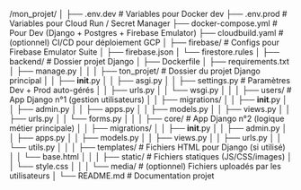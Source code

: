 /mon_projet/
│
├── .env.dev                       # Variables pour Docker dev
├── .env.prod                      # Variables pour Cloud Run / Secret Manager
├── docker-compose.yml            # Pour Dev (Django + Postgres + Firebase Emulator)
├── cloudbuild.yaml               # (optionnel) CI/CD pour déploiement GCP
│
├── firebase/                     # Configs pour Firebase Emulator Suite
│   ├── firebase.json
│   └── firestore.rules
│
├── backend/                      # Dossier projet Django
│   ├── Dockerfile
│   ├── requirements.txt
│   ├── manage.py
│   │
│   ├── ton_projet/               # Dossier du projet Django principal
│   │   ├── __init__.py
│   │   ├── asgi.py
│   │   ├── settings.py           # Paramètres Dev + Prod auto-gérés
│   │   ├── urls.py
│   │   └── wsgi.py
│   │
│   ├── users/                    # App Django n°1 (gestion utilisateurs)
│   │   ├── migrations/
│   │   ├── __init__.py
│   │   ├── admin.py
│   │   ├── apps.py
│   │   ├── models.py
│   │   ├── views.py
│   │   ├── urls.py
│   │   └── forms.py
│   │
│   ├── core/                     # App Django n°2 (logique métier principale)
│   │   ├── migrations/
│   │   ├── __init__.py
│   │   ├── admin.py
│   │   ├── apps.py
│   │   ├── models.py
│   │   ├── views.py
│   │   ├── urls.py
│   │   └── utils.py
│   │
│   ├── templates/                # Fichiers HTML pour Django (si utilisé)
│   │   └── base.html
│   │
│   ├── static/                   # Fichiers statiques (JS/CSS/images)
│   │   └── style.css
│   │
│   └── media/                    # (optionnel) Fichiers uploadés par les utilisateurs
│
└── README.md                     # Documentation projet